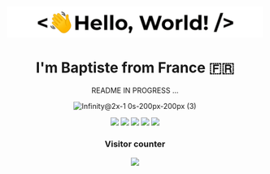 
<img src="https://github.com/BaptisteGfy/BaptisteGfy/blob/main/greetings.gif?raw=true" alt="Greeting GIF" width="auto">

<h1 align="center">I'm Baptiste from France 🇫🇷 </h1>

<div align="center">
<p align="center">README IN PROGRESS ...</p>

![Infinity@2x-1 0s-200px-200px (3)](https://github.com/BaptisteGfy/BaptisteGfy/assets/166660152/9c3dee4a-62de-415a-841e-d9626d2a175e)

<img src="https://skillicons.dev/icons?i=javascript" />

<img src="https://skillicons.dev/icons?i=react" />
<img src="https://skillicons.dev/icons?i=nextjs" />

<img src="https://skillicons.dev/icons?i=postgresql" />
<img src="https://skillicons.dev/icons?i=prisma" />

<h3>Visitor counter</h3>

<img src="https://profile-counter.glitch.me/BaptisteGfy/count.svg" />
  
</div>
